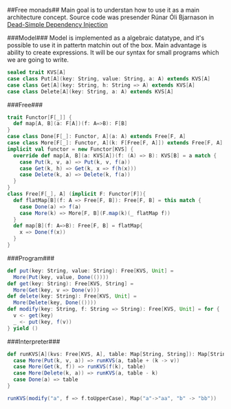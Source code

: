##Free monads##
Main goal is to understan how to use it as a main architecture concept. Source code was presender Rúnar Óli Bjarnason in [Dead-Simple Dependency Injection](https://www.youtube.com/watch?v=ZasXwtTRkio)

###Model###
Model is implemented as a algebraic datatype, and it's possible to use it in pattertn matchin out of the box. Main advantage is ability to create expressions. It will be our syntax for small programs which we are going to write.

```scala
sealed trait KVS[A]
case class Put[A](key: String, value: String, a: A) extends KVS[A]
case class Get[A](key: String, h: String => A) extends KVS[A]
case class Delete[A](key: String, a: A) extends KVS[A]
```

###Free###
```scala
trait Functor[F[_]] {
  def map[A, B](a: F[A])(f: A=>B): F[B]
}
case class Done[F[_]: Functor, A](a: A) extends Free[F, A]
case class More[F[_]: Functor, A](k: F[Free[F, A]]) extends Free[F, A]
implicit val functor = new Functor[KVS] {
  override def map[A, B](a: KVS[A])(f: (A) => B): KVS[B] = a match {
    case Put(k, v, a) => Put(k, v, f(a))
    case Get(k, h) => Get(k, x => f(h(x)))
    case Delete(k, a) => Delete(k, f(a))
  }
}
class Free[F[_], A] (implicit F: Functor[F]){
  def flatMap[B](f: A => Free[F, B]): Free[F, B] = this match {
    case Done(a) => f(a)
    case More(k) => More[F, B](F.map(k)(_ flatMap f))
  }
  def map[B](f: A=>B): Free[F, B] = flatMap{
    x => Done(f(x))
  }
}
```

###Program###
```scala
def put(key: String, value: String): Free[KVS, Unit] =
  More(Put(key, value, Done(())))
def get(key: String): Free[KVS, String] =
  More(Get(key, v => Done(v)))
def delete(key: String): Free[KVS, Unit] =
  More(Delete(key, Done(())))
def modify(key: String, f: String => String): Free[KVS, Unit] = for {
  v <- get(key)
  _ <- put(key, f(v))
} yield ()
```

###Interpreter###
```scala
def runKVS[A](kvs: Free[KVS, A], table: Map[String, String]): Map[String, String] = kvs match {
  case More(Put(k, v, a)) => runKVS(a, table + (k -> v))
  case More(Get(k, f)) => runKVS(f(k), table)
  case More(Delete(k, a)) => runKVS(a, table - k)
  case Done(a) => table
}

runKVS(modify("a", f => f.toUpperCase), Map("a"->"aa", "b" -> "bb"))
```
